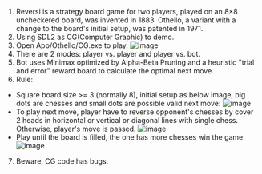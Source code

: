 1. Reversi is a strategy board game for two players, played on an 8×8 uncheckered board, was invented in 1883. Othello, a variant with a change to the board's initial setup, was patented in 1971.
2. Using SDL2 as CG(Computer Graphic) to demo.
3. Open App/Othello/CG.exe to play.
![image](https://user-images.githubusercontent.com/43707410/115869092-97c83800-a467-11eb-92a9-6de64e103b09.png)
4. There are 2 modes: player vs. player and player vs. bot.
5. Bot uses Minimax optimized by Alpha-Beta Pruning and a heuristic "trial and error" reward board to calculate the optimal next move.
6. Rule:
 - Square board size >= 3 (normally 8), initial setup as below image, big dots are chesses and small dots are possible valid next move:
![image](https://user-images.githubusercontent.com/43707410/115865742-f0e19d00-a462-11eb-8ce8-e0c2cc3a1aa8.png)
 - To play next move, player have to reverse opponent's chesses by cover 2 heads in horizontal or vertical or diagonal lines with single chess. Otherwise, player's move is passed.
![image](https://user-images.githubusercontent.com/43707410/115866685-381c5d80-a464-11eb-828d-14ad1c4adb09.png)
 - Play until the board is filled, the one has more chesses win the game.
![image](https://user-images.githubusercontent.com/43707410/115867617-8716c280-a465-11eb-8ebb-dad22faa6af4.png)
7. Beware, CG code has bugs.
